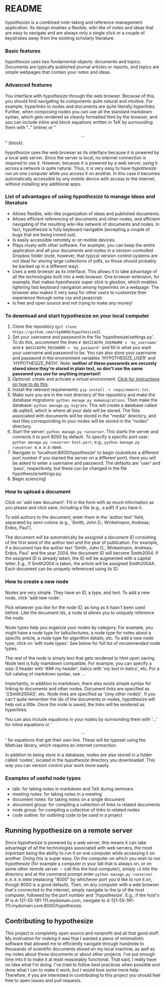# README

*hypothesize* is a combined note-taking and reference-management application. Its design enables a flexible, wiki-like of notes and ideas that are easy to navigate and are always only a single click or a couple of keystrokes away from the existing scholarly literature.

### Basic features

*hypothesize* uses two fundamental objects: documents and topics. Documents are typically published journal articles or reports, and topics are simple webpages that contain your notes and ideas. 

### Advanced features

You interface with *hypothesize* through the web browser. Because of this, you should find navigating its components quite natural and intuitive. For example, hyperlinks to nodes and documents are quite literally hyperlinks. Further, when composing nodes you can use all the standard markdown syntax, which gets rendered as cleanly formatted html by the browser, and you can include inline and block equations written in TeX by surrounding them with "$..$" (inline) or "$$...$$" (block).

*hypothesize* uses the web browser as its interface because it is powered by a local web server. Since the server is local, no internet connection is required to use it. However, because it is powered by a web server, using it across a network is quite natural. Thus, it is very easy to have *hypothesize* run on one computer while you access it on another. In this case it becomes automatically accessible by any mobile device with access to the internet, without installing any additional apps.

### List of advantages of using *hypothesize* to manage ideas and literature

* Allows flexible, wiki-like organization of ideas and published documents.
* Allows efficient referencing of documents and other nodes, and efficient navigating of the resulting wiki-like network of documents and nodes. In fact, hypothesize is fully keyboard navigable (excepting a couple of bugs that are being ironed out).
* Is easily accessible remotely or on mobile devices.
* Plays nicely with other software. For example, you can keep the entire application and all your documents and nodes in a version-controlled Dropbox folder (note, however, that typical version-control systems are not ideal for storing large collections of pdfs, so those should probably be backed up in a different way).
* Uses a web browser as its interface. This allows it to take advantage of all the technologies built into a web browser. One browser extension, for example, that makes *hypothesize* super slick is *gleebox*, which enables lightning fast keyboard navigation among hyperlinks on a webpage. The browser also makes it very easy for other users to customize their experience through extra css and javascript.
* Is free and open source and not trying to make any money!

### To download and start hypothesize on your local computer

1. Clone the repository (`git clone https://github.com/rkp8000/hypothesize2`).
2. Set your username and password in the file 'hypothesize/settings.py'. To do this, uncomment the lines `# BASICAUTH_USERNAME = 'my_username'` and `# BASICAUTH_PASSWORD = 'my_password'` and fill in what you want your username and password to be. You can also store your username and password in the environment variables 'HYPOTHESIZE_USER' and 'HYPOTHESIZE_PATH'. Note: **neither of these passwords are securely stored since they're stored in plain text, so don't use the same password you use for anything important!**
3. *Optional*: create and activate a virtual environment. [Click for instructions on how to do this](https://virtualenv.pypa.io/en/latest/).
4. Install the relevant requirements: `pip install -r requirements.txt`.
5. Make sure you are in the root directory of the repository and make the database migrations: `python manage.py makemigrations`. Then make the database: `python manage.py migrate`. This will create a database called db.sqlite3, which is where all your data will be stored. The files associated with documents will be stored in the "media" directory, and text files corresponding to your nodes will be stored in the "nodes" directory.
6. Start the server: `python manage.py runserver`. This starts the server and connects it to port 8000 by default. To specify a specific port user: `python manage.py runserver host:port`, e.g., `python manage.py runserver 0.0.0.0:9000`.
7. Navigate to 'localhost:8000/hypothesize' to begin (substitute a different port number if you started the server on a different port). Here you will be asked to enter a username and password. The defaults are 'user' and 'pass', respectively, but these can be changed in the file hypothesize/settings.py.
8. Begin sciencing!

### How to upload a document

Click on 'add new document'. Fill in the form with as much information as you please and click save, including a file
 (e.g., a pdf) if you have it.

  To add authors to the document, enter them in the 'author text' field, separated by semi-colons (e.g.,
 'Smith, John D.; Winkelmann, Andreas; Erdos, Paul').

 The document will be automatically be assigned a *document ID* consisting of the first word of the author text and the year of publication. For example, if a document has the author text 'Smith, John D.; Winkelmann, Andreas; Erdos, Paul' and the year 2004, the document ID will become Smith2004. If the assigned ID is already taken, the ID will be augmented with a capital letter. E.g., if Smith2004 is taken, the article will be assigned Smith2004A. Each document can be uniquely referenced using its ID.

### How to create a new node

Nodes are very simple. They have an ID, a type, and text. To add a new node, click 'add new node'.

Pick whatever you like for the node ID, as long as it hasn't been used before. Like the document ids, a node id allows you to uniquely reference the node.

Node types help you organize your nodes by category. For example, you might have a node type for talks/lectures, a node type for notes about a specific article, a node type for algorithm details, etc. To add a new node type, click on 'edit node types'. See below for full list of recommended node types.

The rest of the node is simply text that gets rendered to html upon saving. Node text is fully markdown compatible. For example, you can specify a size-3 header with '### my header', italics with '*my text in italics*', etc. For a full catalog of markdown syntax, see ...

Importantly, in addition to markdown, there also exists simple syntax for linking to documents and other nodes. Document links are specified as '[[Smith2004]]', etc. Node links are specified as '((my other node))'. If you can't quite remember the ids of the documents or nodes, hypothesize will help out a little. Once the node is saved, the links will be rendered as hyperlinks.

You can also include equations in your nodes by surrounding them with '$...$' for inline equations or '$$...$$' for equations that get their own line. These will be typeset using the MathJax library, which requires an internet connection.

In addition to being store in a database, nodes are also stored in a folder called 'nodes', located in the *hypothesize* directory you downloaded. This way you can version control your work more easily.

### Examples of useful node types

* talk: for taking notes in markdown and TeX during seminars
* meeting notes: for taking notes in a meeting
* document notes: for taking notes on a single document
* document group: for compiling a collection of links to related documents
* node group: for compiling a collection of links to related nodes
* code outline: for outlining code to be used in a project

## Running hypothesize on a remote server

Since hypothesize is powered by a web server, this means it can take advantage of all the technologies associated with web servers, the most important being the ability to run it on one computer while accessing it on another. Doing this is super easy. On the computer on which you wish to run hypothesize (for example a computer in your lab that is always on, or on some other remote server -- call this the host computer), simply `cd` into the directory and at the command prompt enter `python manage.py runserver 0.0.0.0:8000` (replacing "8000" by whichever port you'd like to run it on, though 8000 is a good default). Then, on any computer with a web browser that's connected to the internet, simply navigate to the ip of the host computer, followed by the port number and '/hypothesize'. E.g., if the host's IP is d-121-55-191-111.mydomain.com, navigate to d-121-55-191-111.mydomain.com:8000/hypothesize.

## Contributing to hypothesize

This project is completely open source and nonprofit and all that good stuff. My motivation for making it was that I wanted a piece of minimalistic software that allowed me to efficiently navigate through hundreds to thousands of scientific documents stored on my local machine, as well as my notes about those documents or about other projects. I've put enough time into it to make it at least reasonably functional. That said, I really have no idea what I'm doing. I've tried to follow best practices when possible and done what I can to make it work, but I would love some more help. Therefore, if you are interested in contributing to this project you should feel free to open issues and pull requests.
